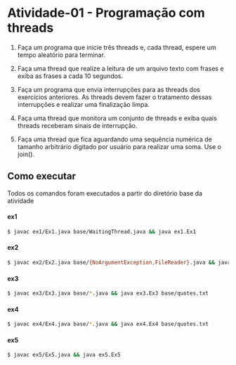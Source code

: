 # Atividade-01 - Programação com threads

1. Faça um programa que inicie três threads e, cada
thread, espere um tempo aleatório para terminar.

2. Faça uma thread que realize a leitura de um arquivo
texto com frases e exiba as frases a cada 10 segundos.

3. Faça um programa que envia interrupções para as
threads dos exercı́cios anteriores. As threads devem fazer o
tratamento dessas interrupções e realizar uma finalização
limpa.

4. Faça uma thread que monitora um conjunto de threads e
exiba quais threads receberam sinais de interrupção.

5. Faça uma thread que fica aguardando uma sequência
numérica de tamanho arbitrário digitado por usuário para
realizar uma soma. Use o join().



## Como executar
Todos os comandos foram executados a partir do diretório base da atividade

#### ex1
```sh
$ javac ex1/Ex1.java base/WaitingThread.java && java ex1.Ex1
```

#### ex2
```sh
$ javac ex2/Ex2.java base/{NoArgumentException,FileReader}.java && java ex2.Ex2 base/quotes.txt
```

#### ex3
```sh
$ javac ex3/Ex3.java base/*.java && java ex3.Ex3 base/quotes.txt
```

#### ex4
```sh
$ javac ex4/Ex4.java base/*.java && java ex4.Ex4 base/quotes.txt
```

#### ex5
```sh
$ javac ex5/Ex5.java && java ex5.Ex5
```
